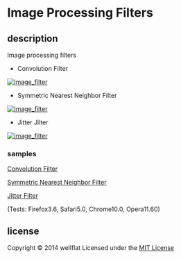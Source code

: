 # Image Processing Filters

## description

Image processing filters

* Convolution Filter

[![image_filter](https://raw.github.com/wiki/wellflat/imageprocessing-labs/images/convolution_filter.jpg)](http://rest-term.com/labs/html5/convolution.html)

* Symmetric Nearest Neighbor Filter

[![image_filter](https://raw.github.com/wiki/wellflat/imageprocessing-labs/images/snn_filter.jpg)](http://rest-term.com/labs/html5/snn.html)

* Jitter Jilter

[![image_filter](https://raw.github.com/wiki/wellflat/imageprocessing-labs/images/jitter_filter.jpg)](http://rest-term.com/labs/html5/jitter.html)

### samples
[Convolution Filter][Convolution]

[Symmetric Nearest Neighbor Filter][SNN]

[Jitter Filter][Jitter]

(Tests: Firefox3.6, Safari5.0, Chrome10.0, Opera11.60)

license
----------
Copyright &copy; 2014 wellflat Licensed under the [MIT License][MIT]

[Convolution]: http://rest-term.com/labs/html5/convolution.html
[SNN]: http://rest-term.com/labs/html5/snn.html
[Jitter]: http://rest-term.com/labs/html5/jitter.html
[MIT]: http://www.opensource.org/licenses/mit-license.php

